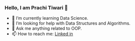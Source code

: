 ### Hello, I am Prachi Tiwari 👋

- 🌱 I’m currently learning Data Science.
- 🤔 I’m looking for help with Data Structures and Algorithms.
- 💬 Ask me anything related to OOP.
- 📫 How to reach me: [Linked in](https://www.linkedin.com/public-profile/settings?lipi=urn:li:page:d_flagship3_profile_self_edit_contact-info;B8DXNe/dRDi8rSmAOd7SRw==%5D) 


